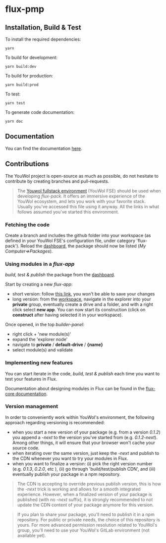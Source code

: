 # flux-pmp





## Installation, Build & Test 

To install the required dependencies:
```shell
yarn 
```

To build for development:
```shell
yarn build:dev
```

To build for production:
```shell
yarn build:prod
```

To test:
```shell
yarn test
```

To generate code documentation:
```shell
yarn doc
```
## Documentation

You can find the documentation [here](https://youwol.github.io/flux-pmp/dist/docs/index.html).


## Contributions

The YouWol project is open-source as much as possible, 
do not hesitate to contribute by creating branches and pull-requests.

> The [Youwol fullstack environment](https://pypi.org/project/youwol/) (YouWol FSE) should be used when developing
> *flux-pack*. It offers an immersive experience of the YouWol ecosystem, and lets
> you work with your favorite stack. Usually you've accessed this file using it anyway.
> All the links in what follows assumed you've started this environment.

### Fetching the code

Create a branch and includes the github folder
into your workspace (as defined in your YouWol FSE's configuration file, under
category 'flux-pack'). Reload the [dashboard](/ui/dashboard-developer/), 
the package should now be listed (*My Computer=>Packages*).

### Using modules in a *flux-app*

*build, test & publish* the package from the [dashboard](/ui/dashboard-developer/).

Start by creating a new *flux-app*:
-    short version: follow [this link](/ui/flux-builder/?uri=%7B%22name%22%3A%22new%20flux-project%22%2C%22description%22%3A%22%22%2C%22runnerRendering%22%3A%7B%22layout%22%3A%22%22%2C%22style%22%3A%22%22%7D%2C%22builderRendering%22%3A%7B%22descriptionsBoxes%22%3A%5B%5D%2C%22modulesView%22%3A%5B%5D%2C%22connectionsView%22%3A%5B%5D%7D%2C%22requirements%22%3A%7B%22fluxComponents%22%3A%5B%5D%2C%22fluxPacks%22%3A%5B%5D%2C%22libraries%22%3A%7B%7D%2C%22loadingGraph%22%3A%7B%22graphType%22%3A%22sequential-v1%22%2C%22lock%22%3A%5B%5D%2C%22definition%22%3A%5B%5B%5D%5D%7D%7D%2C%22workflow%22%3A%7B%22modules%22%3A%5B%5D%2C%22connections%22%3A%5B%5D%2C%22plugins%22%3A%5B%5D%2C%22rootLayerTree%22%3A%7B%22layerId%22%3A%22rootLayer%22%2C%22moduleIds%22%3A%5B%5D%2C%22title%22%3A%22rootLayer%22%2C%22children%22%3A%5B%5D%7D%7D%7D), you won't be able to save your changes
-   long version: from the [workspace](/ui/workspace-explorer/), navigate in the explorer into your **private** group,
eventually create a drive and a folder, and with a right click select **new app**. You can now start its construction (click 
on **construct** after having selected it in your workspace).

Once opened, in the top *builder-panel*:
-    right click + 'new module(s)'
-    expand the 'explorer node'
-    navigate to **private** / **default-drive** / **{name}**
-    select module(s) and validate

### Implementing new features

You can start iterate in the code, *build, test & publish* each time
you want to test your features in Flux. 

Documentation about designing modules in Flux can be found in the
[flux-core documentation](/api/assets-gateway/raw/package/QHlvdXdvbC9mbHV4LWNvcmU=/latest/dist/docs/modules/core_concepts.html).


### Version management 

In order to conveniently work within YouWol's environment, the following 
approach regarding versioning is recommended:
-   when you start a new version of your package (e.g. from a version *0.1.2*)
you append a *-next* to the version you've started from (e.g. *0.1.2-next*). 
    Among other things, it will ensure that your browser won't cache your source code.
-   when iterating over the same version, just keep the *-next* and publish to the CDN
    whenever you want to try your modules in Flux.
-   when you want to finalize a version: (i) pick the right version number 
    (e.g. *0.1.3*, *0.2.0*, etc ), (ii) go through 'build/test/publish CDN', 
    and (iii) eventually publish your package in a npm repository.

> The CDN is accepting to override previous publish version, this
> is how the *-next* trick is working and allows for a smooth integrated 
> experience. However, when a finalized version of your package is published
> (with no *-next* suffix), it is strongly recommended to not update the
> CDN content of your package anymore for this version.

> If you plan to share your package, you'll need to publish it in a npm repository.
> For public or private needs, the choice of this repository is yours.
> For more advanced permission resolution related to YouWol's group, you'll need to use your 
> YouWol's GitLab environment (not available yet).

